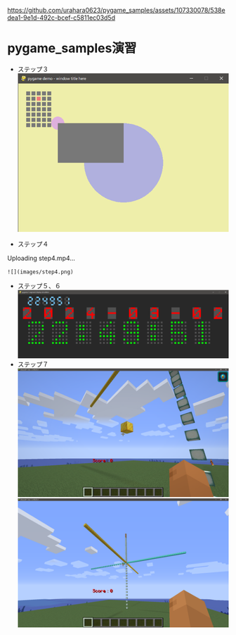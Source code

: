 
https://github.com/urahara0623/pygame_samples/assets/107330078/538edea1-9e1d-492c-bcef-c5811ec03d5d
# pygame_samples演習

 - ステップ３  
   ![](images/step3.png)


 - ステップ４


Uploading step4.mp4…


    ![](images/step4.png)
 - ステップ５、６
   ![](images/step5,6.png)
 - ステップ７
   ![](images/step7-1.png)
   ![](images/step7-2.png)
